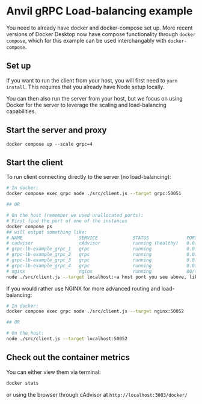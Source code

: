# Anvil gRPC Load-balancing example

You need to already have docker and docker-compose set up. More recent versions of Docker Desktop now have compose functionality through `docker compose`, which for this example can be used interchangably with `docker-compose`.

## Set up
If you want to run the client from your host, you will first need to `yarn install`. This requires that you already have Node setup locally.

You can then also run the server from your host, but we focus on using Docker for the server to leverage the scaling and load-balancing capabilities.

## Start the server and proxy
`docker compose up --scale grpc=4`


## Start the client

To run client connecting directly to the server (no load-balancing):
```sh
# In docker:
docker compose exec grpc node ./src/client.js --target grpc:50051

## OR

# On the host (remember we used unallocated ports):
# First find the port of one of the instances
docker compose ps
## will output something like:
# NAME                     SERVICE             STATUS              PORTS
# cadvisor                 cAdvisor            running (healthy)   0.0.0.0:3003->8080/tcp
# grpc-lb-example_grpc_1   grpc                running             0.0.0.0:63608->50051/tcp
# grpc-lb-example_grpc_2   grpc                running             0.0.0.0:63610->50051/tcp
# grpc-lb-example_grpc_3   grpc                running             0.0.0.0:63609->50051/tcp
# grpc-lb-example_grpc_4   grpc                running             0.0.0.0:63612->50051/tcp
# nginx                    nginx               running             80/tcp, 0.0.0.0:50052->50052/tcp
node ./src/client.js --target localhost:<a host port you see above, like 63608>
```

If you would rather use NGINX for more advanced routing and load-balancing:
```sh
# In docker:
docker compose exec grpc node ./src/client.js --target nginx:50052

## OR

# On the host:
node ./src/client.js --target localhost:50052
```

## Check out the container metrics
You can either view them via terminal:
```sh
docker stats
```

or using the browser through cAdvisor at `http://localhost:3003/docker/`